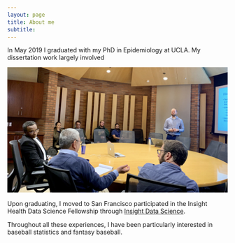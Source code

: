 ```yaml
---
layout: page
title: About me
subtitle: 
---
```


In May 2019 I graduated with my PhD in Epidemiology at UCLA. My dissertation work largely involved  

![dissertation_pic](img/dissertation_pic.jpg)

Upon graduating, I moved to San Francisco participated in the Insight Health Data Science Fellowship through [Insight Data Science](https://www.insightdatascience.com).

Throughout all these experiences, I have been particularly interested in baseball statistics and fantasy baseball.
